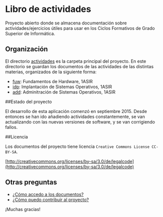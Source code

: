 # Libro de actividades

Proyecto abierto donde se almacena documentación sobre actividades/ejercicios
útiles para usar en los Ciclos Formativos de Grado Superior de Informática.

## Organización

El directorio [actividades](./actividades) es la carpeta principal del proyecto.
En este directorio se guardan los documentos de las actividades de las
distintas materias, organizados de la siguiente forma:

* [fuw](./actividades/fuw): Fundamentos de Hardware, 1ASIR
* [idp](./actividades/idp): Implantación de Sistemas Operativos, 1ASIR
* [add](./actividades/add): Adminitración de Sistemas Operativos, 1ASIR

##Estado del proyecto

El desarrollo de esta aplicación comenzó en septiembre 2015. Desde entonces
se han ido añadiendo actividades constantemente, se van actualizando con las
nuevas versiones de software,  y se van corrigiendo fallos.

##Licencia

Los documentos del proyecto tiene licencia `Creative Commons License CC-BY-SA`.

[http://creativecommons.org/licenses/by-sa/3.0/de/legalcode](http://creativecommons.org/licenses/by-sa/3.0/de/legalcode)

## Otras preguntas

* [¿Cómo accedo a los documentos?](./acceso.md)
* [¿Cómo puedo contribuir al proyecto?](contribuciones.md)

¡Muchas gracias!
